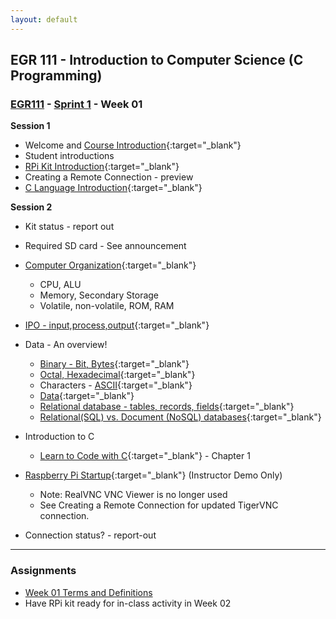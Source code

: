 ```yaml
---
layout: default
---
```


## EGR 111 - Introduction to Computer Science (C Programming)

### [EGR111](../../) - [Sprint 1](../) - Week 01

**Session 1**
- Welcome and [Course Introduction](001.CourseIntro.pdf){:target="_blank"}
- Student introductions
- [RPi Kit Introduction](002.KitIntro.pdf){:target="_blank"}
- Creating a Remote Connection - preview
- [C Language Introduction](003.CProgrammingIntro.pdf){:target="_blank"}
    
**Session 2**

- Kit status - report out
- Required SD card - See announcement

- [Computer Organization](https://www.geeksforgeeks.org/computer-organization-von-neumann-architecture/#){:target="_blank"}
  - CPU, ALU
  - Memory, Secondary Storage
  - Volatile, non-volatile, ROM, RAM
- [IPO - input,process,output](https://press.rebus.community/programmingfundamentals/chapter/input-process-output-model/){:target="_blank"}
- Data - An overview!
  - [Binary - Bit, Bytes](https://computersciencewiki.org/index.php/Binary){:target="_blank"}
  - [Octal, Hexadecimal](https://computersciencewiki.org/index.php/Hexadecimal){:target="_blank"} 
  - Characters - [ASCII](https://computersciencewiki.org/index.php/ASCII){:target="_blank"}
  - [Data](https://computersciencewiki.org/index.php/Data_representation){:target="_blank"}
  - [Relational database - tables, records, fields](https://www.geeksforgeeks.org/relational-model-in-dbms/){:target="_blank"}
  - [Relational(SQL) vs. Document (NoSQL) databases](https://www.geeksforgeeks.org/difference-between-sql-and-nosql/){:target="_blank"} 
  
- Introduction to C
  - [Learn to Code with C](../../resources/Essentials_C_v1.pdf){:target="_blank"} - Chapter 1

  <!-- - [https://replit.com/languages/c](https://replit.com/languages/c){:target="_blank"} -->

<!-- #include <stdio.h>

int main() 
{
  printf("Keith says...");
  printf("Hello World\n");
  // the is a comment
  /* the is a multi line comment
  a second line*/  
  return 0;
} -->

- [Raspberry Pi Startup](006.RPiStartup.pdf){:target="_blank"} (Instructor Demo Only)
  - Note: RealVNC VNC Viewer is no longer used
  - See Creating a Remote Connection for updated TigerVNC connection.

- Connection status? - report-out

<!-- - [Introduction to Linux](007.LinuxIntro.pdf){:target="_blank"} (Instructor Demo Only)
- [Introduction to VS Code](008.VSCodeIntro.pdf){:target="_blank"} (Instructor Demo Only) -->


---

### Assignments
- [Week 01 Terms and Definitions](009.week01_terms.docx)
- Have RPi kit ready for in-class activity in Week 02

  